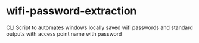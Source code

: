 # wifi-password-extraction
CLI Script to automates windows locally saved wifi passwords and standard outputs with access point name with password

